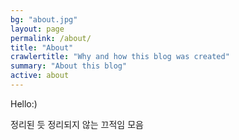 ```yaml
---
bg: "about.jpg"
layout: page
permalink: /about/
title: "About"
crawlertitle: "Why and how this blog was created"
summary: "About this blog"
active: about
---
```


Hello:)

정리된 듯 정리되지 않는 끄적임 모음
